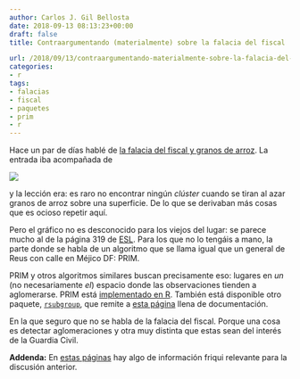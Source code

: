 ```yaml
---
author: Carlos J. Gil Bellosta
date: 2018-09-13 08:13:23+00:00
draft: false
title: Contraargumentando (materialmente) sobre la falacia del fiscal

url: /2018/09/13/contraargumentando-materialmente-sobre-la-falacia-del-fiscal/
categories:
- r
tags:
- falacias
- fiscal
- paquetes
- prim
- r
---
```


Hace un par de días hablé de [la falacia del fiscal y granos de arroz](https://www.datanalytics.com/2018/09/11/la-falacia-del-fiscal-la-mi-mejor-explicacion-para-profanos-hasta-la-fecha/). La entrada iba acompañada de

![](/wp-uploads/2018/09/tiger_isnt.png)

y la lección era: es raro no encontrar ningún _clúster_ cuando se tiran al azar granos de arroz sobre una superficie. De lo que se derivaban más cosas que es ocioso repetir aquí.

Pero el gráfico no es desconocido para los viejos del lugar: se parece mucho al de la página 319 de [ESL](https://web.stanford.edu/~hastie/ElemStatLearn/). Para los que no lo tengáis a mano, la parte donde se habla de un algoritmo que se llama igual que un general de Reus con calle en Méjico DF: PRIM.

PRIM y otros algoritmos similares buscan precisamente eso: lugares en _un_ (no necesariamente _el_) espacio donde las observaciones tienden a aglomerarse. PRIM está [implementado en R](https://cran.r-project.org/package=prim). También está disponible otro paquete, [`rsubgroup`](https://cran.r-project.org/package=rsubgroup), que remite a [esta página](http://www.rsubgroup.org/) llena de documentación.

En la que seguro que no se habla de la falacia del fiscal. Porque una cosa es detectar aglomeraciones y otra muy distinta que estas sean del interés de la Guardia Civil.

**Addenda:** En [estas páginas](https://datanalytics.com/tags/sobol/) hay algo de información friqui relevante para la discusión anterior.
